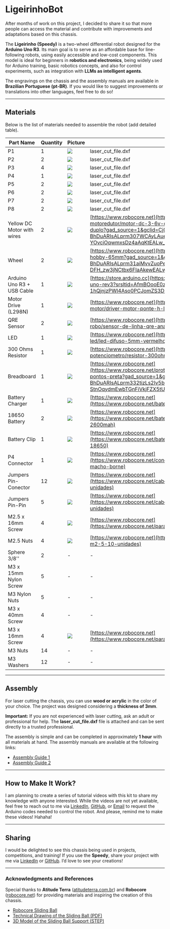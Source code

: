 # LigeirinhoBot

After months of work on this project, I decided to share it so that more people can access the material and contribute with improvements and adaptations based on this chassis.

The **Ligeirinho (Speedy)** is a two-wheel differential robot designed for the **Arduino Uno R3**. Its main goal is to serve as an affordable base for line-following robots, using easily accessible and low-cost components. This model is ideal for beginners in **robotics and electronics**, being widely used for Arduino training, basic robotics concepts, and also for control experiments, such as integration with **LLMs as intelligent agents**.

The engravings on the chassis and the assembly manuals are available in **Brazilian Portuguese (pt-BR)**. If you would like to suggest improvements or translations into other languages, feel free to do so!

---

## Materials

Below is the list of materials needed to assemble the robot (add detailed table).

| **Part Name**              | **Quantity** | **Picture**                                                                                                                                                                                                      | **Link**                                                                                                                                                                                                                               |
| -------------------------- | ------------ | ---------------------------------------------------------------------------------------------------------------------------------------------------------------------------------------------------------------- | -------------------------------------------------------------------------------------------------------------------------------------------------------------------------------------------------------------------------------------- |
| P1                         | 1            | ![](https://media.printables.com/media/prints/1240782/rich_content/60dc67a2-9ab6-40bd-b217-be5f17b1fefb/image.png#%7B%22uuid%22%3A%2212b0ec08-98ec-4e13-b803-8756b749caac%22%2C%22w%22%3A785%2C%22h%22%3A474%7D) | laser_cut_file.dxf                                                                                                                                                                                                                     |
| P2                         | 2            | ![](https://media.printables.com/media/prints/1240782/rich_content/b6903f2f-07b7-41b4-a687-d4316b98390b/image.png#%7B%22uuid%22%3A%228fa1f7b0-6698-41af-b51c-6f4a4147c42e%22%2C%22w%22%3A662%2C%22h%22%3A403%7D) | laser_cut_file.dxf                                                                                                                                                                                                                     |
| P3                         | 4            | ![](https://media.printables.com/media/prints/1240782/rich_content/1d4cce7e-f55a-4581-b1ba-929895b998d3/image.png#%7B%22uuid%22%3A%221f73b0ff-9aee-4200-9994-ba87ed8fc883%22%2C%22w%22%3A535%2C%22h%22%3A257%7D) | laser_cut_file.dxf                                                                                                                                                                                                                     |
| P4                         | 1            | ![](https://media.printables.com/media/prints/1240782/rich_content/926c9a68-6db2-48b9-8dac-bebc29e72aec/image.png#%7B%22uuid%22%3A%22c34e4356-547a-4fe2-b6e5-4d6f0f66040f%22%2C%22w%22%3A650%2C%22h%22%3A418%7D) | laser_cut_file.dxf                                                                                                                                                                                                                     |
| P5                         | 2            | ![](https://media.printables.com/media/prints/1240782/rich_content/105d496a-7bb8-4ccc-abaa-875daad8609e/image.png#%7B%22uuid%22%3A%22dee6abe8-cbc2-473b-8755-0a0cfdeaa0b0%22%2C%22w%22%3A383%2C%22h%22%3A245%7D) | laser_cut_file.dxf                                                                                                                                                                                                                     |
| P6                         | 2            | ![](https://media.printables.com/media/prints/1240782/rich_content/2e54c67d-eb81-427d-a87b-bdd8f8ae3294/image.png#%7B%22uuid%22%3A%22a1d770b3-6742-44dc-abfa-0b65f275f885%22%2C%22w%22%3A469%2C%22h%22%3A361%7D) | laser_cut_file.dxf                                                                                                                                                                                                                     |
| P7                         | 2            | ![](https://media.printables.com/media/prints/1240782/rich_content/6887a7c4-b02c-4b30-a6c7-8a8927f5227f/image.png#%7B%22uuid%22%3A%22d7609625-34c9-4e4e-87d0-cbb4f684196c%22%2C%22w%22%3A742%2C%22h%22%3A499%7D) | laser_cut_file.dxf                                                                                                                                                                                                                     |
| P8                         | 2            | ![](https://media.printables.com/media/prints/1240782/rich_content/e4423899-a6de-4b7c-b4ba-1bf1b517f4bd/image.png#%7B%22uuid%22%3A%22e0b027e6-bf6f-4488-a9c2-cc37dac60a0d%22%2C%22w%22%3A732%2C%22h%22%3A713%7D) | laser_cut_file.dxf                                                                                                                                                                                                                     |
| Yellow DC Motor with wires | 2            | ![](https://media.printables.com/media/prints/1240782/rich_content/ce18a71f-eedd-4120-832e-a3f2a99128a5/image.png#%7B%22uuid%22%3A%22589272eb-43c5-4afb-9442-a73b62051a56%22%2C%22w%22%3A600%2C%22h%22%3A600%7D) | [https://www.robocore.net](https://www.robocore.net/motor-motoredutor/motor-dc-3-6v-com-caixa-de-reducao-e-eixo-duplo?gad_source=1&gclid=Cj0KCQjw4v6-BhDuARIsALprm307WCAyLAuesJLsnhgWewKRTpEQuDicMQyYaUlc-YOvciOqwmxsDz4aAqKtEALw_wcB) |
| Wheel                      | 2            | ![](https://media.printables.com/media/prints/1240782/rich_content/5b65a76e-835c-47cf-8820-8d50d0eb204c/image.png#%7B%22uuid%22%3A%22e6354486-fbc3-4920-bdf7-13bc43d4c746%22%2C%22w%22%3A600%2C%22h%22%3A600%7D) | [https://www.robocore.net](https://www.robocore.net/roda/roda-hobby-65mm?gad_source=1&gclid=Cj0KCQjw4v6-BhDuARIsALprm31aiMvvZuoPegDQHMxDiRnAJdf6opwGr_mbnv-DFH_zw3jNCtbx6FIaAkewEALw_wcB)                                              |
| Arduino Uno R3 + USB Cable | 1            | ![](https://media.printables.com/media/prints/1240782/rich_content/d803aeb1-3085-4312-aedd-18f2d1a4a7bd/image.png#%7B%22uuid%22%3A%2245e3a728-8444-4512-88f5-97588d658cd7%22%2C%22w%22%3A407%2C%22h%22%3A305%7D) | [https://store.arduino.cc](https://store.arduino.cc/products/arduino-uno-rev3?srsltid=AfmBOooE0zjJ9A5MA17Y-1hQjnjzPWI4Aso0PCJomZS3D8siqf6X4lLb)                                                                                        |
| Motor Drive (L298N)        | 1            | ![](https://media.printables.com/media/prints/1240782/rich_content/8b932336-d746-4ef5-a8cd-1ff8c165a0c8/image.png#%7B%22uuid%22%3A%22197ab4b6-baab-4ac9-b349-8b2330e45b14%22%2C%22w%22%3A600%2C%22h%22%3A600%7D) | [https://www.robocore.net](https://www.robocore.net/driver-motor/driver-motor-ponte-h-l298n)                                                                                                                                           |
| QRE Sensor                 | 2            | ![](https://media.printables.com/media/prints/1240782/rich_content/ae7a0582-f2a7-41d6-96f1-6fe61403f9d3/image.png#%7B%22uuid%22%3A%22a0efb5e6-b6a4-44ae-8aff-6279f09fadc3%22%2C%22w%22%3A600%2C%22h%22%3A600%7D) | [https://www.robocore.net](https://www.robocore.net/sensor-robo/sensor-de-linha-qre-analogico)                                                                                                                                         |
| LED                        | 1            | ![](https://media.printables.com/media/prints/1240782/rich_content/a24b6264-afbc-4881-923a-7973bd096315/image.png#%7B%22uuid%22%3A%2287c1fa7e-55d3-4c2b-a0ec-d9281a099956%22%2C%22w%22%3A600%2C%22h%22%3A600%7D) | [https://www.robocore.net](https://www.robocore.net/display-led/led-difuso-5mm-vermelho-10-unidades)                                                                                                                                   |
| 300 Ohms Resistor          | 1            | ![](https://media.printables.com/media/prints/1240782/rich_content/920f2585-4ec1-4967-aaff-6cb8866bcc01/image.png#%7B%22uuid%22%3A%22e545c7da-22a5-44ca-a8c8-7e70327395bb%22%2C%22w%22%3A600%2C%22h%22%3A600%7D) | [https://www.robocore.net](https://www.robocore.net/resistor-potenciometro/resistor-300ohm-pacote-com-10-unidades)                                                                                                                     |
| Breadboard                 | 1            | ![](https://media.printables.com/media/prints/1240782/rich_content/0146968e-a6ab-4f7e-b21a-e3fdf8564593/image.png#%7B%22uuid%22%3A%2248af51af-0044-4801-8eec-62932915ce8c%22%2C%22w%22%3A600%2C%22h%22%3A600%7D) | [https://www.robocore.net](https://www.robocore.net/protoboard/mini-protoboard-170-pontos-preta?gad_source=1&gclid=Cj0KCQjw4v6-BhDuARIsALprm332tizLs2Iv5bzrBzJJwKwG33p-StnOqydmEwbTGnFiVkjFZX5tUtkaAmJzEALw_wcB)                       |
| Battery Charger            | 1            | ![](https://media.printables.com/media/prints/1240782/rich_content/816fe012-df55-4a94-9015-327326b4956a/image.png#%7B%22uuid%22%3A%225a3bc198-009d-4541-a4c1-67b50a24f7ad%22%2C%22w%22%3A600%2C%22h%22%3A600%7D) | [https://www.robocore.net](https://www.robocore.net/bateria/carregador-li-ion-18650)                                                                                                                                                   |
| 18650 Battery              | 2            | ![](https://media.printables.com/media/prints/1240782/rich_content/f6efec90-a02f-465b-b36d-b0c3b12c10f2/image.png#%7B%22uuid%22%3A%22560333d2-6920-430e-a3fb-6fdb1315db06%22%2C%22w%22%3A600%2C%22h%22%3A600%7D) | [https://www.robocore.net](https://www.robocore.net/bateria/bateria-li-ion-18650-37v-2600mah)                                                                                                                                          |
| Battery Clip               | 1            | ![](https://media.printables.com/media/prints/1240782/rich_content/1fec0dc8-31cb-41ad-8713-a88cefa38b3a/image.png#%7B%22uuid%22%3A%22a8f7917e-ece1-4fb8-9f35-555f2b6003f0%22%2C%22w%22%3A600%2C%22h%22%3A599%7D) | [https://www.robocore.net](https://www.robocore.net/bateria/suporte-para-2-baterias-li-ion-18650)                                                                                                                                      |
| P4 Connector               | 1            | ![](https://media.printables.com/media/prints/1240782/rich_content/e671c56a-7a41-4ea6-9db1-6e762e4dc147/image.png#%7B%22uuid%22%3A%2236631aa8-1c14-49c7-803e-85c4b6d651c3%22%2C%22w%22%3A600%2C%22h%22%3A600%7D) | [https://www.robocore.net](https://www.robocore.net/conector/conector-adaptador-p4-macho-borne)                                                                                                                                        |
| Jumpers Pin-Conector       | 12           | ![](https://media.printables.com/media/prints/1240782/rich_content/17c5ad06-2ac8-4159-88d2-544db45d4c5e/image.png#%7B%22uuid%22%3A%22a90ac992-4095-4c0d-bc9b-871414f81efd%22%2C%22w%22%3A600%2C%22h%22%3A600%7D) | [https://www.robocore.net](https://www.robocore.net/cabo/jumpers-macho-femea-x40-unidades)                                                                                                                                             |
| Jumpers Pin-Pin            | 5            | ![](https://media.printables.com/media/prints/1240782/rich_content/cffa5def-1d6f-4906-96cd-9ba0206a6cb8/image.png#%7B%22uuid%22%3A%227e60904d-0b55-4eb2-b53d-8f517001306e%22%2C%22w%22%3A600%2C%22h%22%3A600%7D) | [https://www.robocore.net](https://www.robocore.net/cabo/jumpers-macho-macho-x40-unidades)                                                                                                                                             |
| M2.5 x 16mm Screw          | 4            | ![](https://media.printables.com/media/prints/1240782/rich_content/6371c01f-fe36-4414-aaf8-f9137c239c89/image.png#%7B%22uuid%22%3A%224b26374c-bdda-41c7-8650-8564ca6988fc%22%2C%22w%22%3A600%2C%22h%22%3A600%7D) | [https://www.robocore.net](https://www.robocore.net/parafuso/parafuso-philips-m2-5-16mm)                                                                                                                                               |
| M2.5 Nuts                  | 4            | ![](https://media.printables.com/media/prints/1240782/rich_content/ee7a4ff0-110f-42a7-a75a-7c013a2944f7/image.png#%7B%22uuid%22%3A%222d7a00be-21bf-471c-9b98-24c2fa70e246%22%2C%22w%22%3A600%2C%22h%22%3A600%7D) | [https://www.robocore.net](https://www.robocore.net/porca/porca-m2-5-10-unidades)                                                                                                                                                      |
| Sphere 3/8''               | 2            | \-                                                                                                                                                                                                               | \-                                                                                                                                                                                                                                     |
| M3 x 15mm Nylon Screw      | 5            | \-                                                                                                                                                                                                               | \-                                                                                                                                                                                                                                     |
| M3 Nylon Nuts              | 5            | \-                                                                                                                                                                                                               | \-                                                                                                                                                                                                                                     |
| M3 x 40mm Screw            | 4            | \-                                                                                                                                                                                                               | \-                                                                                                                                                                                                                                     |
| M3 x 16mm Screw            | 4            | ![](https://media.printables.com/media/prints/1240782/rich_content/06431b9e-8461-4eb7-8a20-031c8ef132d7/image.png#%7B%22uuid%22%3A%226042f972-26dc-44b6-8e3f-7f6ff34cc28d%22%2C%22w%22%3A600%2C%22h%22%3A600%7D) | [https://www.robocore.net](https://www.robocore.net/parafuso/parafuso-philips-m3-16mm)                                                                                                                                                 |
| M3 Nuts                    | 14           | \-                                                                                                                                                                                                               | \-                                                                                                                                                                                                                                     |
| M3 Washers                 | 12           | \-                                                                                                                                                                                                               | \-                                                                                                                                                                                                                                     |

---

## Assembly

For laser cutting the chassis, you can use **wood or acrylic** in the color of your choice. The project was designed considering a **thickness of 3mm**.

**Important:** If you are not experienced with laser cutting, ask an adult or professional for help. The **laser_cut_file.dxf** file is attached and can be sent directly to a trusted professional.

The assembly is simple and can be completed in approximately **1 hour** with all materials at hand. The assembly manuals are available at the following links:

- [Assembly Guide 1](https://instructions.online/?id=11908-wr1-part1)
- [Assembly Guide 2](https://instructions.online/?id=11908-jumpers)

---

## How to Make It Work?

I am planning to create a series of tutorial videos with this kit to share my knowledge with anyone interested. While the videos are not yet available, feel free to reach out to me via [LinkedIn](https://www.linkedin.com/in/gilmar-jeronimo/), [GitHub](https://github.com/GilmarCorreia), or [Email](mailto:gilmarcorreiajeronimo@gmail.com) to request the Arduino codes needed to control the robot. And please, remind me to make these videos! Hahaha!

---

## Sharing

I would be delighted to see this chassis being used in projects, competitions, and training! If you use the **Speedy**, share your project with me via [LinkedIn](https://www.linkedin.com/in/gilmar-jeronimo/) or [GitHub](https://github.com/GilmarCorreia). I’d love to see your creations!

---

### Acknowledgments and References

Special thanks to **Atitude Terra** ([atitudeterra.com.br](https://atitudeterra.com.br)) and **Robocore** ([robocore.net](https://www.robocore.net)) for providing materials and inspiring the creation of this chassis.

- [Robocore Sliding Ball](https://www.robocore.net/item-mecanico/esfera-deslizante-robocore)
- [Technical Drawing of the Sliding Ball (PDF)](https://d229kd5ey79jzj.cloudfront.net/790/Desenho_Tecnico_Esfera_Deslizante.PDF)
- [3D Model of the Sliding Ball Support (STEP)](https://d229kd5ey79jzj.cloudfront.net/790/Suporte_Esfera_Deslizante_STEP.STEP)


